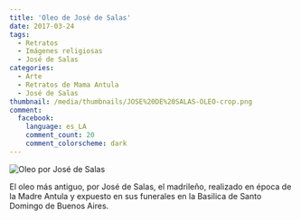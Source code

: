 ```yaml
---
title: 'Oleo de José de Salas'
date: 2017-03-24
tags:
  - Retratos
  - Imágenes religiosas
  - José de Salas
categories:
  - Arte
  - Retratos de Mama Antula
  - José de Salas
thumbnail: /media/thumbnails/JOSE%20DE%20SALAS-OLEO-crop.png
comment:
  facebook:
    language: es_LA
    comment_count: 20
    comment_colorscheme: dark  
---
```


![Oleo por José de Salas](/media/oleos/JOSE%20DE%20SALAS-OLEO.jpeg)

El oleo más antiguo, por José de Salas, el madrileño, realizado en época de la Madre Antula y expuesto en sus funerales en la Basilica de Santo Domingo de Buenos Aires.
